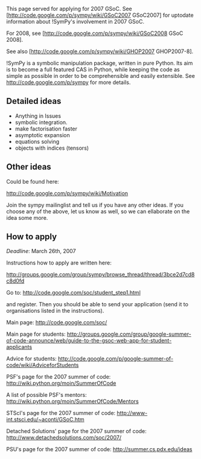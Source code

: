 


This page served for applying for 2007 GSoC. See [http://code.google.com/p/sympy/wiki/GSoC2007 GSoC2007] for uptodate information about !SymPy's involvement in 2007 GSoC.

For 2008, see [http://code.google.com/p/sympy/wiki/GSoC2008 GSoC 2008].

See also [http://code.google.com/p/sympy/wiki/GHOP2007 GHOP2007-8].

!SymPy is a symbolic manipulation package, written in pure Python. Its aim is to become a full featured CAS in Python, while keeping the code as simple as possible in order to be comprehensible and easily extensible. See http://code.google.com/p/sympy for more details.

## Detailed ideas

  * Anything in Issues
  * symbolic integration. 
  * make factorisation faster
  * asymptotic expansion
  * equations solving
  * objects with indices (tensors) 

## Other ideas

Could be found here:

http://code.google.com/p/sympy/wiki/Motivation

Join the sympy mailinglist and tell us if you have any other ideas. If you choose any of the above, let us know as well, so we can ellaborate on the idea some more.

## How to apply

*Deadline*: March 26th, 2007

Instructions how to apply are written here:

http://groups.google.com/group/sympy/browse_thread/thread/3bce2d7cd8c8d0fd

Go to: http://code.google.com/soc/student_step1.html

and register. Then you should be able to send your application (send it to organisations listed in the instructions).

Main page: http://code.google.com/soc/

Main page for students: http://groups.google.com/group/google-summer-of-code-announce/web/guide-to-the-gsoc-web-app-for-student-applicants

Advice for students: http://code.google.com/p/google-summer-of-code/wiki/AdviceforStudents

PSF's page for the 2007 summer of code:
http://wiki.python.org/moin/SummerOfCode

A list of possible PSF's mentors: http://wiki.python.org/moin/SummerOfCode/Mentors

STScI's page for the 2007 summer of code:
http://www-int.stsci.edu/~aconti/GSoC.htm

Detached Solutions' page for the 2007 summer of code:
http://www.detachedsolutions.com/soc/2007/

PSU's page for the 2007 summer of code:
http://summer.cs.pdx.edu/ideas